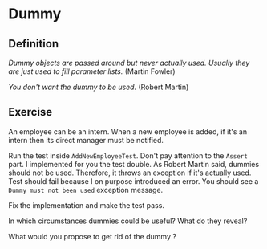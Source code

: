 # Dummy

## Definition

_Dummy objects are passed around but never actually used. Usually they are just used to fill parameter lists._ (Martin Fowler)

_You don't want the dummy to be used._ (Robert Martin)

## Exercise

An employee can be an intern.
When a new employee is added, if it's an intern then its direct manager must be notified.

Run the test inside `AddNewEmployeeTest`.
Don't pay attention to the `Assert` part.
I implemented for you the test double. As Robert Martin said, dummies should not be used.
Therefore, it throws an exception if it's actually used.
Test should fail because I on purpose introduced an error. You should see a `Dummy must not been used` exception message.

Fix the implementation and make the test pass.

In which circumstances dummies could be useful?
What do they reveal?

What would you propose to get rid of the dummy ?